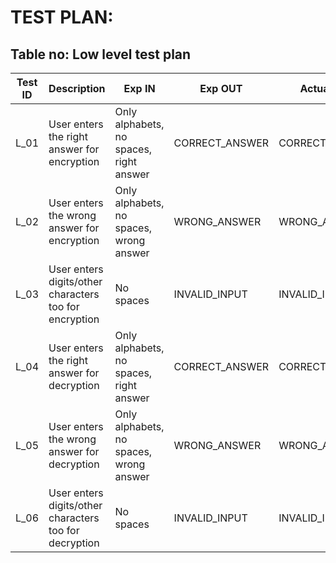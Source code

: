 # TEST PLAN:
<!-- 
## Table no: High level test plan

| **Test ID** | **Description**                                              | **Exp I/P** | **Exp O/P** | **Actual Out** |**Type Of Test**  |    
|-------------|--------------------------------------------------------------|------------|-------------|----------------|------------------|
|  H_01       |--------------------------------------------------------------|  ------------|-------------|----------------|Requirement based |
|  H_02       |--------------------------------------------------------------|  ------------|-------------|----------------|Scenario based    |
|  H_03       |--------------------------------------------------------------|  ------------|-------------|----------------|Boundary based    | -->

## Table no: Low level test plan

| **Test ID** | **Description**                                              | **Exp IN** | **Exp OUT** | **Actual Out** |**Type Of Test**  |    
|-------------|--------------------------------------------------------------|------------|-------------|----------------|------------------|
|  L_01       | User enters the right answer for encryption | Only alphabets, no spaces, right answer | CORRECT_ANSWER | CORRECT_ANSWER |Requirement based |
|  L_02       | User enters the wrong answer for encryption | Only alphabets, no spaces, wrong answer | WRONG_ANSWER | WRONG_ANSWER | Requirement based    |
|  L_03       | User enters digits/other characters too for encryption | No spaces | INVALID_INPUT | INVALID_INPUT | Requirement based    |
|  L_04      | User enters the right answer for decryption | Only alphabets, no spaces, right answer | CORRECT_ANSWER | CORRECT_ANSWER |Requirement based |
|  L_05       | User enters the wrong answer for decryption | Only alphabets, no spaces, wrong answer | WRONG_ANSWER | WRONG_ANSWER | Requirement based    |
|  L_06       | User enters digits/other characters too for decryption | No spaces | INVALID_INPUT | INVALID_INPUT | Requirement based    |

